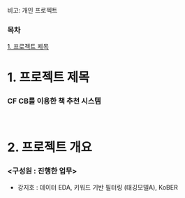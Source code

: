비고: 개인 프로젝트
</br>

### 목차

[1. 프로젝트 제목](#1-프로젝트-제목)</br>


# 1. 프로젝트 제목
### CF CB를 이용한 책 추천 시스템

</br>

# 2. 프로젝트 개요

### <구성원 : 진행한 업무>
- 강지호 : 데이터 EDA, 키워드 기반 필터링 (태깅모델A), KoBER
